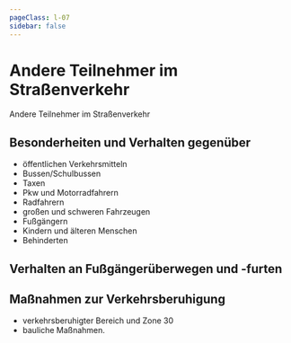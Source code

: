 ```yaml
---
pageClass: l-07
sidebar: false
---
```


# Andere Teilnehmer im Straßenverkehr

<auswahl>

<item itemSize="i-m" class="l7 slabT itemTitle">	

<div class="l7w">
      	<span class="l7a">Andere</span>
      	<span class="l7b">Teilnehmer</span>
      	<span class="l7c">im Straßenverkehr</span>
</div>  

</item>

<item itemSize="i-l" itemClass="">

## Besonderheiten und Verhalten gegenüber

- öffentlichen Verkehrsmitteln
- Bussen/Schulbussen
- Taxen
- Pkw und Motorradfahrern
- Radfahrern
- großen und schweren Fahrzeugen
- Fußgängern
- Kindern und älteren Menschen
- Behinderten

</item>

<item itemSize="i-m" itemClass="">

## Verhalten an Fußgängerüberwegen und -furten

</item>

<item itemSize="i-l" itemClass="">

## Maßnahmen zur Verkehrsberuhigung
- verkehrsberuhigter Bereich und Zone 30
- bauliche Maßnahmen.

</item>

</auswahl>